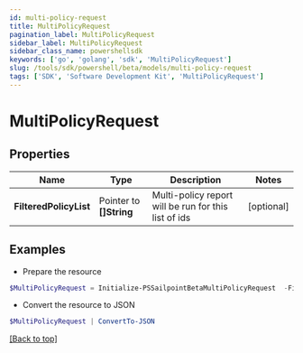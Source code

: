 ```yaml
---
id: multi-policy-request
title: MultiPolicyRequest
pagination_label: MultiPolicyRequest
sidebar_label: MultiPolicyRequest
sidebar_class_name: powershellsdk
keywords: ['go', 'golang', 'sdk', 'MultiPolicyRequest'] 
slug: /tools/sdk/powershell/beta/models/multi-policy-request
tags: ['SDK', 'Software Development Kit', 'MultiPolicyRequest']
---
```



# MultiPolicyRequest

## Properties

Name | Type | Description | Notes
------------ | ------------- | ------------- | -------------
**FilteredPolicyList** |  Pointer to **[]String** | Multi-policy report will be run for this list of ids | [optional] 

## Examples

- Prepare the resource
```powershell
$MultiPolicyRequest = Initialize-PSSailpointBetaMultiPolicyRequest  -FilteredPolicyList null
```

- Convert the resource to JSON
```powershell
$MultiPolicyRequest | ConvertTo-JSON
```


[[Back to top]](#) 

